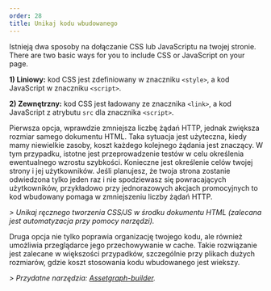 ```yaml
---
order: 28
title: Unikaj kodu wbudowanego
---
```


Istnieją dwa sposoby na dołączanie CSS lub JavaScriptu na twojej stronie. 
There are two basic ways for you to include CSS or JavaScript on your page.

**1) Liniowy:** kod CSS jest zdefiniowany w znaczniku `<style>`, a kod JavaScript w znaczniku `<script>`.

**2) Zewnętrzny:** kod CSS jest ładowany ze znacznika `<link>`, a kod JavaScript z atrybutu `src` dla znacznika `<script>`.

Pierwsza opcja, wprawdzie zmniejsza liczbę żądań HTTP, jednak zwiększa rozmiar samego dokumentu HTML. Taka sytuacja jest użyteczna, kiedy mamy niewielkie zasoby, koszt każdego kolejnego żądania jest znaczący. W tym przypadku, istotne jest przeprowadzenie testów w celu określenia ewentualnego wzrostu szybkości. Konieczne jest określenie celów twojej strony i jej użytkowników. Jeśli planujesz, że twoja strona zostanie odwiedzona tylko jeden raz i nie spodziewasz się powracających użytkowników, przykładowo przy jednorazowych akcjach promocyjnych to kod wbudowany pomaga w zmniejszeniu liczby żądań HTTP.

*> Unikaj ręcznego tworzenia CSS/JS w środku dokumentu HTML (zalecana jest automatyzacja przy pomocy narzędzi).*

Druga opcja nie tylko poprawia organizację twojego kodu, ale również umożliwia przeglądarce jego przechowywanie w cache. Takie rozwiązanie jest zalecane w większości przypadków, szczególnie przy plikach dużych rozmiarów, gdzie koszt stosowania kodu wbudowanego jest wiekszy.

*> Przydatne narzędzia: [Assetgraph-builder](https://github.com/One-com/assetgraph-builder).*
